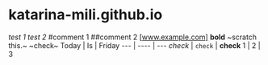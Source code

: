 # katarina-mili.github.io

*test 1*
*test 2*
#comment 1
##comment 2
[www.example.com]
**bold**
~scratch this.~
~check~
Today   |   Is   |   Friday
---   |   ----   |   ---
*check* | `check` | **check**
1 | 2 | 3 







